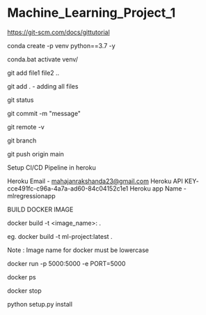 # Machine_Learning_Project_1

https://git-scm.com/docs/gittutorial

conda create -p venv python==3.7 -y

conda.bat activate venv/

git add file1 file2 ..

git add . - adding all files 

git status 

git commit -m "message"

git remote -v  

git branch 

git push origin main 

Setup CI/CD Pipeline in heroku

Heroku Email - mahajanrakshanda23@gmail.com
Heroku API KEY- cce491fc-c96a-4a7a-ad60-84c04152c1e1
Heroku app Name - mlregressionapp


BUILD DOCKER IMAGE

docker build -t <image_name>:<tagname> .

eg. docker build -t ml-project:latest . 

Note : Image name for docker must be lowercase 


docker run -p 5000:5000 -e PORT=5000 <Image id>

docker ps 

docker stop <container id>

python setup.py install
















